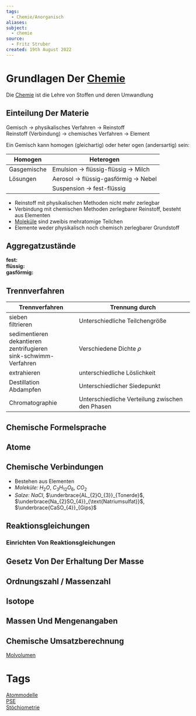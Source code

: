 ```yaml
---
tags:
  - Chemie/Anorganisch
aliases: 
subject:
  - chemie
source:
  - Fritz Struber
created: 19th August 2022
---
```


# Grundlagen Der [Chemie]({MOC}%20Chemie.md)

Die [Chemie]({MOC}%20Chemie.md) ist die Lehre von Stoffen und deren Umwandlung

## Einteilung Der Materie

Gemisch $\longrightarrow$ physikalisches Verfahren $\longrightarrow$ Reinstoff  
Reinstoff (Verbindung) $\longrightarrow$ chemisches Verfahren $\longrightarrow$ Element 

Ein Gemisch kann homogen (gleichartig) oder heter ogen (andersartig) sein:

| Homogen     | Heterogen                                                   |
| ----------- | ----------------------------------------------------------- |
| Gasgemische | Emulsion $\rightarrow$ flüssig-flüssig $\rightarrow$ Milch  |
| Lösungen    | Aerosol $\rightarrow$ flüssig-gasförmig $\rightarrow$ Nebel |
|             | Suspension $\rightarrow$ fest-flüssig                       | 

- Reinstoff mit physikalischen Methoden nicht mehr zerlegbar
- Verbindung mit chemischen Methoden zerlegbarer Reinstoff, besteht aus Elementen
- [Moleküle](Atombindung.md) sind zweibis mehratomige Teilchen
- Elemente weder physikalisch noch chemisch zerlegbarer Grundstoff

## Aggregatzustände

**fest:**  
**flüssig:**  
**gasförmig:**

## Trennverfahren

| Trennverfahren                                                                 | Trennung durch                                  |
| ------------------------------------------------------------------------------ | ----------------------------------------------- |
| sieben<br>filtrieren                                                           | Unterschiedliche Teilchengröße                  |
| sedimentieren <br> dekantieren <br> zentrifugieren <br> sink-schwimm-Verfahren | Verschiedene Dichte $\rho$                      |
| extrahieren                                                                    | unterschiedliche Löslichkeit                    |
| Destillation <br> Abdampfen                                                    | Unterschiedlicher Siedepunkt                    |
| Chromatographie                                                                | Unterschiedliche Verteilung zwischen den Phasen |

## Chemische Formelsprache

## Atome

## Chemische Verbindungen

- Bestehen aus Elementen
- _Moleküle:_ $H_2O$, $C_{3}H_{12}O_{6}$, $CO_{2}$
- _Salze:_ $NaCl$, $\underbrace{AL_{2}O_{3}}_{Tonerde}$, $\underbrace{Na_{2}SO_{4}}_{\text{Natriumsulfat}}$, $\underbrace{CaSO_{4}}_{Gips}$

## Reaktionsgleichungen

### Einrichten Von Reaktionsgleichungen

## Gesetz Von Der Erhaltung Der Masse

## Ordnungszahl / Massenzahl

## Isotope

## Massen Und Mengenangaben

## Chemische Umsatzberechnung

[Molvolumen](Molvolumen.md)

# Tags

[Atommodelle](Atommodelle.md)  
[PSE](Periodensystem%20der%20Elemente.md)  
[Stöchiometrie](Stöchiometrie.md) 